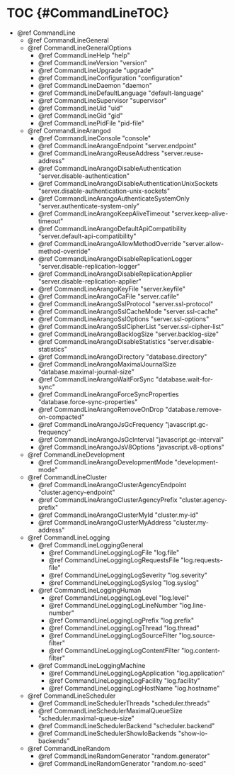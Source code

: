 TOC {#CommandLineTOC}
=====================

- @ref CommandLine
  - @ref CommandLineGeneral
  - @ref CommandLineGeneralOptions
    - @ref CommandLineHelp "help"
    - @ref CommandLineVersion "version"
    - @ref CommandLineUpgrade "upgrade"
    - @ref CommandLineConfiguration "configuration"
    - @ref CommandLineDaemon "daemon"
    - @ref CommandLineDefaultLanguage "default-language"
    - @ref CommandLineSupervisor "supervisor"
    - @ref CommandLineUid "uid"
    - @ref CommandLineGid "gid"
    - @ref CommandLinePidFile "pid-file"
  - @ref CommandLineArangod
    - @ref CommandLineConsole "console"
    - @ref CommandLineArangoEndpoint "server.endpoint"
    - @ref CommandLineArangoReuseAddress "server.reuse-address"
    - @ref CommandLineArangoDisableAuthentication "server.disable-authentication"
    - @ref CommandLineArangoDisableAuthenticationUnixSockets "server.disable-authentication-unix-sockets"
    - @ref CommandLineArangoAuthenticateSystemOnly "server.authenticate-system-only"
    - @ref CommandLineArangoKeepAliveTimeout "server.keep-alive-timeout"
    - @ref CommandLineArangoDefaultApiCompatibility "server.default-api-compatibility"
    - @ref CommandLineArangoAllowMethodOverride "server.allow-method-override"
    - @ref CommandLineArangoDisableReplicationLogger "server.disable-replication-logger"
    - @ref CommandLineArangoDisableReplicationApplier "server.disable-replication-applier"
    - @ref CommandLineArangoKeyFile "server.keyfile"
    - @ref CommandLineArangoCaFile "server.cafile"
    - @ref CommandLineArangoSslProtocol "server.ssl-protocol"
    - @ref CommandLineArangoSslCacheMode "server.ssl-cache"
    - @ref CommandLineArangoSslOptions "server.ssl-options"
    - @ref CommandLineArangoSslCipherList "server.ssl-cipher-list"
    - @ref CommandLineArangoBacklogSize "server.backlog-size"
    - @ref CommandLineArangoDisableStatistics "server.disable-statistics"
    - @ref CommandLineArangoDirectory "database.directory"
    - @ref CommandLineArangoMaximalJournalSize "database.maximal-journal-size"
    - @ref CommandLineArangoWaitForSync "database.wait-for-sync"
    - @ref CommandLineArangoForceSyncProperties "database.force-sync-properties"
    - @ref CommandLineArangoRemoveOnDrop "database.remove-on-compacted"
    - @ref CommandLineArangoJsGcFrequency "javascript.gc-frequency"
    - @ref CommandLineArangoJsGcInterval "javascript.gc-interval"
    - @ref CommandLineArangoJsV8Options "javascript.v8-options"
  - @ref CommandLineDevelopment
    - @ref CommandLineArangoDevelopmentMode "development-mode"
  - @ref CommandLineCluster
    - @ref CommandLineArangoClusterAgencyEndpoint "cluster.agency-endpoint"
    - @ref CommandLineArangoClusterAgencyPrefix "cluster.agency-prefix"
    - @ref CommandLineArangoClusterMyId "cluster.my-id"
    - @ref CommandLineArangoClusterMyAddress "cluster.my-address"
  - @ref CommandLineLogging
    - @ref CommandLineLoggingGeneral
      - @ref CommandLineLoggingLogFile "log.file"
      - @ref CommandLineLoggingLogRequestsFile "log.requests-file"
      - @ref CommandLineLoggingLogSeverity "log.severity"
      - @ref CommandLineLoggingLogSyslog "log.syslog"
    - @ref CommandLineLoggingHuman
      - @ref CommandLineLoggingLogLevel "log.level"
      - @ref CommandLineLoggingLogLineNumber "log.line-number"
      - @ref CommandLineLoggingLogPrefix "log.prefix"
      - @ref CommandLineLoggingLogThread "log.thread"
      - @ref CommandLineLoggingLogSourceFilter "log.source-filter"
      - @ref CommandLineLoggingLogContentFilter "log.content-filter"
    - @ref CommandLineLoggingMachine
      - @ref CommandLineLoggingLogApplication "log.application"
      - @ref CommandLineLoggingLogFacility "log.facility"
      - @ref CommandLineLoggingLogHostName "log.hostname"
  - @ref CommandLineScheduler
    - @ref CommandLineSchedulerThreads "scheduler.threads"
    - @ref CommandLineSchedulerMaximalQueueSize "scheduler.maximal-queue-size"
    - @ref CommandLineSchedulerBackend "scheduler.backend"
    - @ref CommandLineSchedulerShowIoBackends "show-io-backends"
  - @ref CommandLineRandom
    - @ref CommandLineRandomGenerator "random.generator"
    - @ref CommandLineRandomGenerator "random.no-seed"
